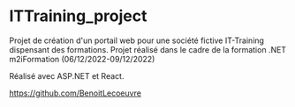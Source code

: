 # ITTraining_project
Projet de création d'un portail web pour une société fictive IT-Training dispensant des formations. Projet réalisé dans le cadre de la formation .NET m2iFormation (06/12/2022-09/12/2022)

Réalisé avec ASP.NET et React.

https://github.com/BenoitLecoeuvre
